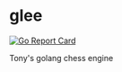 # glee
[![Go Report Card](https://goreportcard.com/badge/github.com/tonyOreglia/glee)](https://goreportcard.com/report/github.com/tonyOreglia/glee)

Tony's golang chess engine
